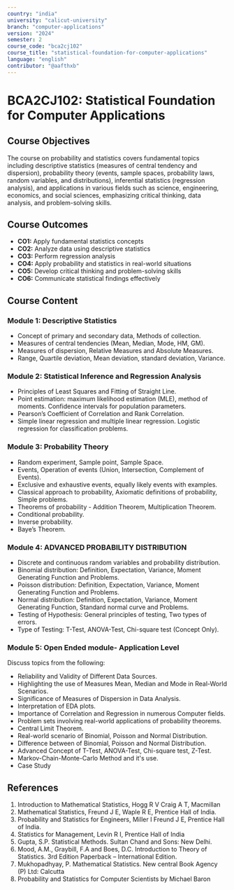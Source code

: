 ```yaml
---
country: "india"
university: "calicut-university"
branch: "computer-applications"
version: "2024"
semester: 2
course_code: "bca2cj102"
course_title: "statistical-foundation-for-computer-applications"
language: "english"
contributor: "@aafthxb"
---
```


# BCA2CJ102: Statistical Foundation for Computer Applications

## Course Objectives
The course on probability and statistics covers fundamental topics including descriptive statistics (measures of central tendency and dispersion), probability theory (events, sample spaces, probability laws, random variables, and distributions), inferential statistics (regression analysis), and applications in various fields such as science, engineering, economics, and social sciences, emphasizing critical thinking, data analysis, and problem-solving skills.

## Course Outcomes
* **CO1:** Apply fundamental statistics concepts
* **CO2:** Analyze data using descriptive statistics
* **CO3:** Perform regression analysis
* **CO4:** Apply probability and statistics in real-world situations
* **CO5:** Develop critical thinking and problem-solving skills
* **CO6:** Communicate statistical findings effectively

## Course Content

### Module 1: Descriptive Statistics
* Concept of primary and secondary data, Methods of collection.
* Measures of central tendencies (Mean, Median, Mode, HM, GM).
* Measures of dispersion, Relative Measures and Absolute Measures.
* Range, Quartile deviation, Mean deviation, standard deviation, Variance.

### Module 2: Statistical Inference and Regression Analysis
* Principles of Least Squares and Fitting of Straight Line.
* Point estimation: maximum likelihood estimation (MLE), method of moments. Confidence intervals for population parameters.
* Pearson’s Coefficient of Correlation and Rank Correlation.
* Simple linear regression and multiple linear regression. Logistic regression for classification problems.

### Module 3: Probability Theory
* Random experiment, Sample point, Sample Space.
* Events, Operation of events (Union, Intersection, Complement of Events).
* Exclusive and exhaustive events, equally likely events with examples.
* Classical approach to probability, Axiomatic definitions of probability, Simple problems.
* Theorems of probability - Addition Theorem, Multiplication Theorem.
* Conditional probability.
* Inverse probability.
* Baye’s Theorem.

### Module 4: ADVANCED PROBABILITY DISTRIBUTION
* Discrete and continuous random variables and probability distribution.
* Binomial distribution: Definition, Expectation, Variance, Moment Generating Function and Problems.
* Poisson distribution: Definition, Expectation, Variance, Moment Generating Function and Problems.
* Normal distribution: Definition, Expectation, Variance, Moment Generating Function, Standard normal curve and Problems.
* Testing of Hypothesis: General principles of testing, Two types of errors.
* Type of Testing: T-Test, ANOVA-Test, Chi-square test (Concept Only).

### Module 5: Open Ended module- Application Level
Discuss topics from the following:
* Reliability and Validity of Different Data Sources.
* Highlighting the use of Measures Mean, Median and Mode in Real-World Scenarios.
* Significance of Measures of Dispersion in Data Analysis.
* Interpretation of EDA plots.
* Importance of Correlation and Regression in numerous Computer fields.
* Problem sets involving real-world applications of probability theorems.
* Central Limit Theorem.
* Real-world scenario of Binomial, Poisson and Normal Distribution.
* Difference between of Binomial, Poisson and Normal Distribution.
* Advanced Concept of T-Test, ANOVA-Test, Chi-square test, Z-Test.
* Markov-Chain-Monte-Carlo Method and it's use.
* Case Study

## References
1. Introduction to Mathematical Statistics, Hogg R V Craig A T, Macmillan
2. Mathematical Statistics, Freund J E, Waple R E, Prentice Hall of India.
3. Probability and Statistics for Engineers, Miller I Freund J E, Prentice Hall of India.
4. Statistics for Management, Levin R I, Prentice Hall of India
5. Gupta, S.P. Statistical Methods. Sultan Chand and Sons: New Delhi.
6. Mood, A.M., Graybill, F.A and Boes, D.C. Introduction to Theory of Statistics. 3rd Edition Paperback – International Edition.
7. Mukhopadhyay, P. Mathematical Statistics. New central Book Agency (P) Ltd: Calcutta
8. Probability and Statistics for Computer Scientists by Michael Baron